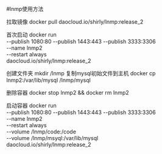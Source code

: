 #lnmp使用方法

拉取镜像
docker pull daocloud.io/shirly/lnmp:release_2

首次启动
docker run \
--publish 1080:80 --publish 1443:443 --publish 3333:3306 \
--name lnmp2 \
--restart always \
daocloud.io/shirly/lnmp:release_2

创建文件夹
mkdir /lnmp
复制mysql初始文件到主机
docker cp lnmp2:/var/lib/mysql /lnmp/mysql

删除容器
docker stop lnmp2 && docker rm lnmp2

启动容器
docker run \
--publish 1080:80 --publish 1443:443 --publish 3333:3306 \
--name lnmp2 \
--restart always \
--volume /lnmp/code:/code \
--volume /lnmp/msyql:/var/lib/mysql \
daocloud.io/shirly/lnmp:release_2

